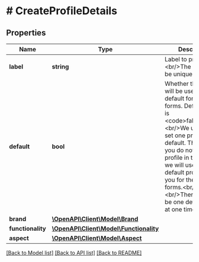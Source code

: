 # # CreateProfileDetails

## Properties

Name | Type | Description | Notes
------------ | ------------- | ------------- | -------------
**label** | **string** | Label to profile.&lt;br/&gt;The label must be unique. |
**default** | **bool** | Whether the profile will be used by default for all web forms. Default value is &lt;code&gt;false&lt;/code&gt;.&lt;br/&gt;We urge you to set one profile as default. This way, if you do not pass the profile in the API call, we will use the default profile from you for the web forms.&lt;br/&gt;&lt;br/&gt;There can only be one default profile at one time. | [optional] [default to false]
**brand** | [**\OpenAPI\Client\Model\Brand**](Brand.md) |  | [optional]
**functionality** | [**\OpenAPI\Client\Model\Functionality**](Functionality.md) |  | [optional]
**aspect** | [**\OpenAPI\Client\Model\Aspect**](Aspect.md) |  | [optional]

[[Back to Model list]](../../README.md#models) [[Back to API list]](../../README.md#endpoints) [[Back to README]](../../README.md)
